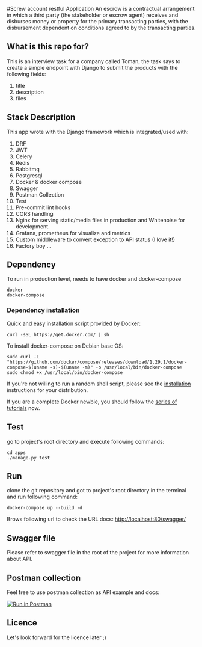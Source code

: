 #Screw account restful Application
An escrow is a contractual arrangement in which a third party (the stakeholder or escrow agent) receives and disburses
money or property for the primary transacting parties, with the disbursement dependent on conditions agreed to by the
transacting parties.

## What is this repo for?
This is an interview task for a company called Toman, the task says to create a simple endpoint with Django to submit
the products with the following fields:
1. title
2. description
3. files

## Stack Description
This app wrote with the Django framework which is integrated/used with:
1. DRF
2. JWT
3. Celery
4. Redis
5. Rabbitmq
6. Postgresql
7. Docker & docker compose
8. Swagger
9. Postman Collection
10. Test
11. Pre-commit lint hooks
12. CORS handling
13. Nginx for serving static/media files in production and Whitenoise for development.
14. Grafana, prometheus for visualize and metrics
15. Custom middleware to convert exception to API status (I love it!)
16. Factory boy
...

## Dependency
To run in production level, needs to have docker and docker-compose
```text
docker
docker-compose
```
### Dependency installation

Quick and easy installation script provided by Docker:

```shell script
curl -sSL https://get.docker.com/ | sh
```
To install docker-compose on Debian base OS:
```shell script
sudo curl -L "https://github.com/docker/compose/releases/download/1.29.1/docker-compose-$(uname -s)-$(uname -m)" -o /usr/local/bin/docker-compose
sudo chmod +x /usr/local/bin/docker-compose

```
If you're not willing to run a random shell script, please see the [installation](https://docs.docker.com/engine/installation/linux/) instructions for your distribution.

If you are a complete Docker newbie, you should follow the [series of tutorials](https://docs.docker.com/engine/getstarted/) now.

## Test
go to project's root directory and execute following commands:
```shell script
cd apps
./manage.py test
```

## Run
clone the git repository and got to project's root directory in the terminal and run following command:
```shell script
docker-compose up --build -d
```
Brows following url to check the URL docs:
[http://localhost:80/swagger/](http://localhost:80/swagger/)

## Swagger file
Please refer to swagger file in the root of the project for more information about API.

## Postman collection
Feel free to use postman collection as API example and docs:

[![Run in Postman](https://run.pstmn.io/button.svg)](https://app.getpostman.com/run-collection/9d79795edc4869d7b89b?action=collection%2Fimport#?env%5BDev%5D=W3sia2V5Ijoic2VydmVyX3VybCIsInZhbHVlIjoiaHR0cDovLzAuMC4wLjA6ODAwMCIsImVuYWJsZWQiOnRydWV9LHsia2V5IjoiYWNjZXNzX3Rva2VuIiwidmFsdWUiOiIiLCJlbmFibGVkIjp0cnVlfSx7ImtleSI6InJlZnJlc2hfdG9rZW4iLCJ2YWx1ZSI6IiIsImVuYWJsZWQiOnRydWV9LHsia2V5IjoiYm90X3VybCIsInZhbHVlIjoiaHR0cDovL2xvY2FsaG9zdDo4MDAwIiwiZW5hYmxlZCI6dHJ1ZX1d)

## Licence
Let's look forward for the licence later ;)
